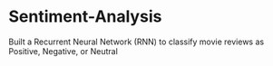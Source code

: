# Sentiment-Analysis
Built a Recurrent Neural Network (RNN) to classify movie reviews as Positive, Negative, or Neutral
